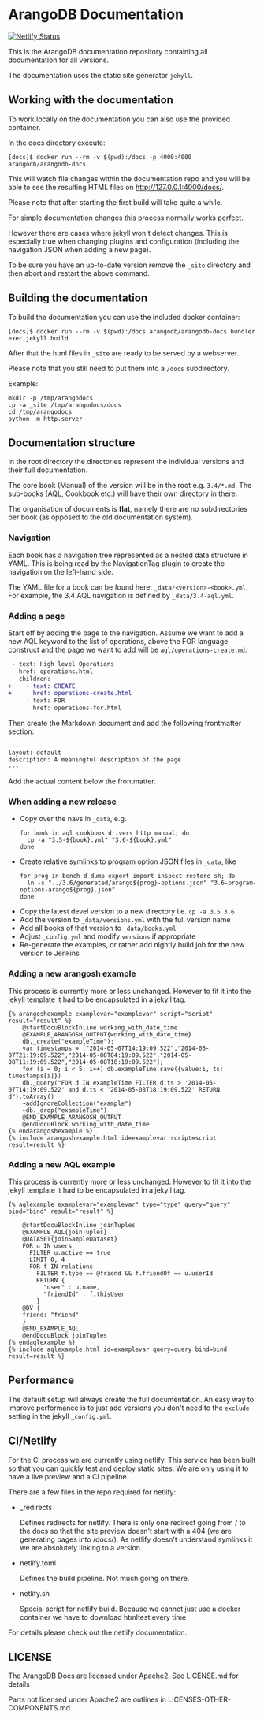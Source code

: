 # ArangoDB Documentation

[![Netlify Status](https://api.netlify.com/api/v1/badges/1df8b69b-25f8-4b73-b8f1-af8735269c35/deploy-status)](https://app.netlify.com/sites/zealous-morse-14392b/deploys)

This is the ArangoDB documentation repository containing all documentation for all versions.

The documentation uses the static site generator `jekyll`.

## Working with the documentation

To work locally on the documentation you can also use the provided container.

In the docs directory execute:

`[docs]$ docker run --rm -v $(pwd):/docs -p 4000:4000 arangodb/arangodb-docs`

This will watch file changes within the documentation repo and you will be able to see the
resulting HTML files on http://127.0.0.1:4000/docs/.

Please note that after starting the first build will take quite a while.

For simple documentation changes this process normally works perfect.

However there are cases where jekyll won't detect changes. This is especially true
when changing plugins and configuration (including the navigation JSON when adding a new page).

To be sure you have an up-to-date version remove the `_site` directory and then abort and restart the above command.

## Building the documentation

To build the documentation you can use the included docker container:

`[docs]$ docker run --rm -v $(pwd):/docs arangodb/arangodb-docs bundler exec jekyll build`

After that the html files in `_site` are ready to be served by a webserver.

Please note that you still need to put them into a `/docs` subdirectory.

Example:

```
mkdir -p /tmp/arangodocs
cp -a _site /tmp/arangodocs/docs
cd /tmp/arangodocs
python -m http.server
```

## Documentation structure

In the root directory the directories represent the individual versions and their full documentation.

The core book (Manual) of the version will be in the root e.g. `3.4/*.md`.
The sub-books (AQL, Cookbook etc.) will have their own directory in there.

The organisation of documents is **flat**, namely there are no subdirectories per book
(as opposed to the old documentation system).

### Navigation

Each book has a navigation tree represented as a nested data structure in YAML.
This is being read by the NavigationTag plugin to create the navigation on the left-hand side.

The YAML file for a book can be found here: `_data/<version>-<book>.yml`.
For example, the 3.4 AQL navigation is defined by `_data/3.4-aql.yml`.

### Adding a page

Start off by adding the page to the navigation. Assume we want to add a new AQL keyword
to the list of operations, above the FOR language construct and the page we want to add
will be `aql/operations-create.md`:

```diff
 - text: High level Operations
   href: operations.html
   children:
+    - text: CREATE
+      href: operations-create.html
     - text: FOR
       href: operations-for.html
```

Then create the Markdown document and add the following frontmatter section:

```
---
layout: default
description: A meaningful description of the page
---
```

Add the actual content below the frontmatter.

### When adding a new release

- Copy over the navs in `_data`, e.g.
  ```
  for book in aql cookbook drivers http manual; do
    cp -a "3.5-${book}.yml" "3.6-${book}.yml"
  done
  ```
- Create relative symlinks to program option JSON files in `_data`, like
  ```
  for prog in bench d dump export import inspect restore sh; do
    ln -s "../3.6/generated/arango${prog}-options.json" "3.6-program-options-arango${prog}.json"
  done
  ```
- Copy the latest devel version to a new directory i.e. `cp -a 3.5 3.6`
- Add the version to `_data/versions.yml` with the full version name
- Add all books of that version to `_data/books.yml`
- Adjust `_config.yml` and modify `versions` if appropriate
- Re-generate the examples, or rather add nightly build job for the new version to Jenkins

### Adding a new arangosh example

This process is currently more or less unchanged. However to fit it into the jekyll template
it had to be encapsulated in a jekyll tag.

```
{% arangoshexample examplevar="examplevar" script="script" result="result" %}
    @startDocuBlockInline working_with_date_time
    @EXAMPLE_ARANGOSH_OUTPUT{working_with_date_time}
    db._create("exampleTime");
    var timestamps = ["2014-05-07T14:19:09.522","2014-05-07T21:19:09.522","2014-05-08T04:19:09.522","2014-05-08T11:19:09.522","2014-05-08T18:19:09.522"];
    for (i = 0; i < 5; i++) db.exampleTime.save({value:i, ts: timestamps[i]})
    db._query("FOR d IN exampleTime FILTER d.ts > '2014-05-07T14:19:09.522' and d.ts < '2014-05-08T18:19:09.522' RETURN d").toArray()
    ~addIgnoreCollection("example")
    ~db._drop("exampleTime")
    @END_EXAMPLE_ARANGOSH_OUTPUT
    @endDocuBlock working_with_date_time
{% endarangoshexample %}
{% include arangoshexample.html id=examplevar script=script result=result %}
```

### Adding a new AQL example

This process is currently more or less unchanged. However to fit it into the jekyll template
it had to be encapsulated in a jekyll tag.

```
{% aqlexample examplevar="examplevar" type="type" query="query" bind="bind" result="result" %}

    @startDocuBlockInline joinTuples
    @EXAMPLE_AQL{joinTuples}
    @DATASET{joinSampleDataset}
    FOR u IN users
      FILTER u.active == true
      LIMIT 0, 4
      FOR f IN relations
        FILTER f.type == @friend && f.friendOf == u.userId
        RETURN {
          "user" : u.name,
          "friendId" : f.thisUser
        }
    @BV {
    friend: "friend"
    }
    @END_EXAMPLE_AQL
    @endDocuBlock joinTuples
{% endaqlexample %}
{% include aqlexample.html id=examplevar query=query bind=bind result=result %}
```

## Performance

The default setup will always create the full documentation.
An easy way to improve performance is to just add versions you don't need to the `exclude`
setting in the jekyll `_config.yml`.

## CI/Netlify

For the CI process we are currently using netlify. This service has been built so that you can
quickly test and deploy static sites. We are only using it to have a live preview and a CI pipeline.

There are a few files in the repo required for netlify:

- _redirects

   Defines redirects for netlify. There is only one redirect going from / to the docs so that the site preview doesn't start with a 404 (we are generating pages into /docs/). As netlify doesn't understand symlinks it we are absolutely linking to a version.

- netlify.toml

  Defines the build pipeline. Not much going on there.

- netlify.sh

  Special script for netlify build. Because we cannot just use a docker container we have to download htmltest every time

For details please check out the netlify documentation.

## LICENSE

The ArangoDB Docs are licensed under Apache2. See LICENSE.md for details

Parts not licensed under Apache2 are outlines in LICENSES-OTHER-COMPONENTS.md
